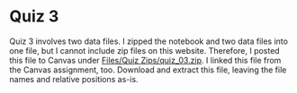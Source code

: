 # Quiz 3

Quiz 3 involves two data files.
I zipped the notebook and two data files into one file, but I cannot include zip files on this website.
Therefore, I posted this file to Canvas under [Files/Quiz Zips/quiz_03.zip](https://northeastern.instructure.com/courses/137565/files/folder/Quiz%20Zips).
I linked this file from the Canvas assignment, too.
Download and extract this file, leaving the file names and relative positions as-is.
